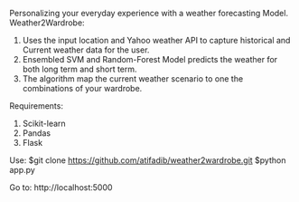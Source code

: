 Personalizing your everyday experience with a weather forecasting Model.
Weather2Wardrobe:
1. Uses the input location and Yahoo weather API to capture historical and Current weather data for the user.
2. Ensembled SVM and Random-Forest Model predicts the weather for both long term and short term.
3. The algorithm map the current weather scenario to one the combinations of your wardrobe.

Requirements:
1. Scikit-learn
2. Pandas
3. Flask

Use:
$git clone https://github.com/atifadib/weather2wardrobe.git
$python app.py

Go to: http://localhost:5000
